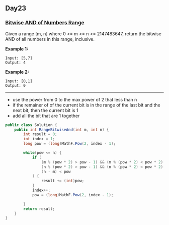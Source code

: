 ## Day23

### [Bitwise AND of Numbers Range](https://leetcode.com/explore/challenge/card/30-day-leetcoding-challenge/531/week-4/3308/)

Given a range [m, n] where 0 <= m <= n <= 2147483647, return the bitwise AND of all numbers in this range, inclusive.

**Example 1:**
```
Input: [5,7]
Output: 4
```

**Example 2:**
```
Input: [0,1]
Output: 0
```

---

- use the power from 0 to the max power of 2 that less than n
- if the remainer of of the current bit is in the range of the last bit and the next bit, then the current bit is 1
- add all the bit that are 1 together

```cs
public class Solution {
    public int RangeBitwiseAnd(int m, int n) {
        int result = 0;
        int index = 1;
        long pow = (long)MathF.Pow(2, index - 1);

        while(pow <= n) {
            if (
                (m % (pow * 2) > pow - 1) && (m % (pow * 2) < pow * 2) &&
                (n % (pow * 2) > pow - 1) && (n % (pow * 2) < pow * 2) &&
                (n - m) < pow
            ) {
                result += (int)pow;
            }
            index++;
            pow = (long)MathF.Pow(2, index - 1);

        }
        return result;
    }
}
```